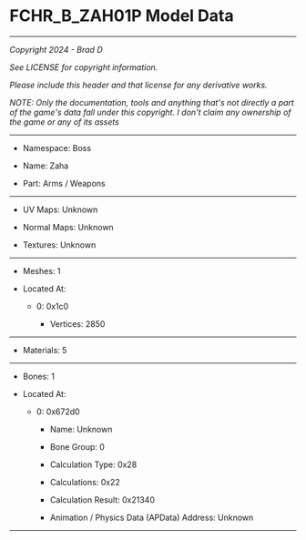# FCHR_B_ZAH01P Model Data

---

*Copyright 2024 - Brad D*

*See LICENSE for copyright information.*

*Please include this header and that license for any derivative works.*

*NOTE: Only the documentation, tools and anything that's not directly a part of the game's data fall under this copyright. I don't claim any ownership of the game or any of its assets*

---

* Namespace: Boss

* Name: Zaha

* Part: Arms / Weapons

---

* UV Maps: Unknown

* Normal Maps: Unknown

* Textures: Unknown

---

* Meshes: 1

* Located At:

  * 0: 0x1c0

    * Vertices: 2850

---

* Materials: 5

---

* Bones: 1

* Located At:

  * 0: 0x672d0

    * Name: Unknown

    * Bone Group: 0

    * Calculation Type: 0x28

    * Calculations: 0x22

    * Calculation Result: 0x21340

    * Animation / Physics Data (APData) Address: Unknown

---

